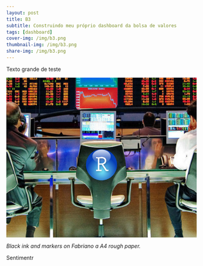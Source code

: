 ```yaml
---
layout: post
title: B3
subtitle: Construindo meu próprio dashboard da bolsa de valores
tags: [dashboard]
cover-img: /img/b3.png
thumbnail-img: /img/b3.png
share-img: /img/b3.png
---
```


Texto grande de teste

<img src="/img/b3.png" alt="B3" align="center"/>

*Black ink and markers on Fabriano a A4 rough paper.*

Sentimentr


